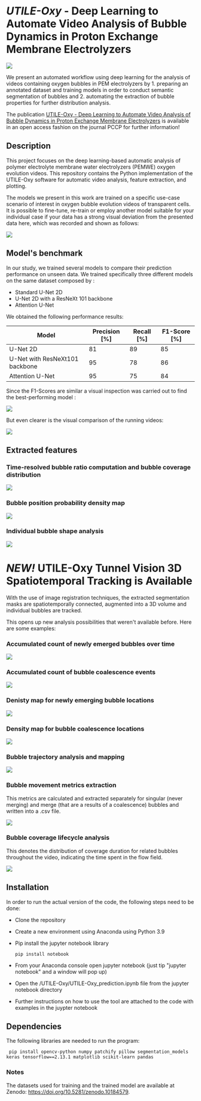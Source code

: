 # *UTILE-Oxy* - Deep Learning to Automate Video Analysis of Bubble Dynamics in Proton Exchange Membrane Electrolyzers

![](https://github.com/andyco98/UTILE-Oxy/blob/main/images/workflow.png)


We present  an automated workflow using deep learning for the analysis of videos containing oxygen bubbles in PEM electrolyzers by 1. preparing an annotated dataset and training models in order to conduct semantic segmentation of bubbles and 2. automating the extraction of bubble properties for further distribution analysis.

The publication [UTILE-Oxy - Deep Learning to Automate Video Analysis of Bubble Dynamics in Proton Exchange Membrane Electrolyzers](https://pubs.rsc.org/en/content/articlelanding/2024/cp/d3cp05869g) is available in an open access fashion on the journal PCCP for further information!


## Description
This project focuses on the deep learning-based automatic analysis of polymer electrolyte membrane water electrolyzers (PEMWE) oxygen evolution videos. 
This repository contains the Python implementation of the UTILE-Oxy software for automatic video analysis, feature extraction, and plotting.

The models we present in this work are trained on a specific use-case scenario of interest in oxygen bubble evolution videos of transparent cells. It is possible to fine-tune, re-train or employ another model suitable for your individual case if your data has a strong visual deviation from the presented data here, which was recorded and shown as follows:

![](https://github.com/andyco98/UTILE-Oxy/blob/main/images/figexperiment.png)

## Model's benchmark
In our study, we trained several models to compare their prediction performance on unseen data. We trained specifically three different models on the same dataset composed by :
- Standard U-Net 2D
- U-Net 2D with a ResNeXt 101 backbone 
- Attention U-Net

We obtained the following performance results:

| Model                           | Precision [%] | Recall [%] | F1-Score [%] |
|---------------------------------|----------------|------------|--------------|
| U-Net 2D                        | 81             | 89         | 85           |
| U-Net with ResNeXt101 backbone  | 95             | 78         | 86           |
| Attention U-Net                 | 95             | 75         | 84           |


Since the F1-Scores are similar a visual inspection was carried out to find the best-performing model :

![](https://github.com/andyco98/UTILE-Oxy/blob/main/images/benchmark.png)

But even clearer is the visual comparison of the running videos:

![](https://github.com/andyco98/UTILE-Oxy/blob/main/images/video_results.gif)

## Extracted features

### Time-resolved bubble ratio computation and bubble coverage distribution

![](https://github.com/andyco98/UTILE-Oxy/blob/main/images/timeresolved.png)

### Bubble position probability density map

![](https://github.com/andyco98/UTILE-Oxy/blob/main/images/heatmaps.png)

### Individual bubble shape analysis

![](https://github.com/andyco98/UTILE-Oxy/blob/main/images/individualcorrect.png)

# *NEW!* UTILE-Oxy Tunnel Vision 3D Spatiotemporal Tracking is Available

With the use of image registration techniques, the extracted segmentation masks are spatiotemporally connected, augmented into a 3D volume and individual bubbles are tracked. 

This opens up new analysis possibilities that weren't available before. Here are some examples:

### Accumulated count of newly emerged bubbles over time

![](https://github.com/alpcanaras/UTILE-Oxy-ALP-FORKED/blob/main/images/New%20Bubbles%20vs.%20Time%201500mV.png)

### Accumulated count of bubble coalescence events

![](https://github.com/alpcanaras/UTILE-Oxy-ALP-FORKED/blob/main/images/Merge%20Events%20vs.%20Time%201500mV.png)

### Denisty map for newly emerging bubble locations

![](https://github.com/alpcanaras/UTILE-Oxy-ALP-FORKED/blob/main/images/Bubble%20Emerging%20Points%20Heatmap%20for%201500mV.png)

### Density map for bubble coalescence locations

![](https://github.com/alpcanaras/UTILE-Oxy-ALP-FORKED/blob/main/images/Bubble%20Merging%20Points%20Density%20Map%20for%201500mV.png)

### Bubble trajectory analysis and mapping

![](https://github.com/alpcanaras/UTILE-Oxy-ALP-FORKED/blob/main/images/trajectory_1500mV_start_end_withavg_and_std_velocity.png)

### Bubble movement metrics extraction

This metrics are calculated and extracted separately for singular (never merging) and merge (that are a results of a coalescence) bubbles and written into a .csv file.

![](https://github.com/alpcanaras/UTILE-Oxy-ALP-FORKED/blob/main/images/Metrics%20CSV.png)

### Bubble coverage lifecycle analysis

This denotes the distribution of coverage duration for related bubbles throughout the video, indicating the time spent in the flow field.

![](https://github.com/alpcanaras/UTILE-Oxy-ALP-FORKED/blob/main/images/lifecycle_histogram_1500mV.png)


## Installation
In order to run the actual version of the code, the following steps need to be done:
- Clone the repository
- Create a new environment using Anaconda using Python 3.9
- Pip install the jupyter notebook library

    ```
    pip install notebook
    ```
- From your Anaconda console open jupyter notebook (just tip "jupyter notebook" and a window will pop up)
- Open the /UTILE-Oxy/UTILE-Oxy_prediction.ipynb file from the jupyter notebook directory
- Further instructions on how to use the tool are attached to the code with examples in the juypter notebook

## Dependencies
The following libraries are needed to run the program:

  ```
   pip install opencv-python numpy patchify pillow segmentation_models keras tensorflow==2.13.1 matplotlib scikit-learn pandas

   ```
### Notes

The datasets used for training and the trained model are available at Zenodo: https://doi.org/10.5281/zenodo.10184579.
